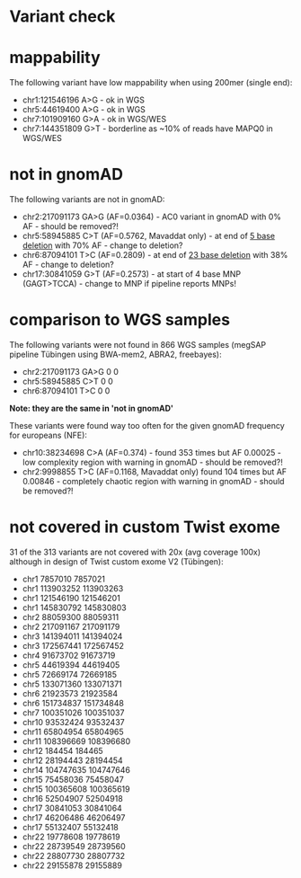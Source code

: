 # Variant check

# mappability

The following variant have low mappability when using 200mer (single end):

* chr1:121546196 A>G - ok in WGS
* chr5:44619400 A>G - ok in WGS
* chr7:101909160 G>A - ok in WGS/WES
* chr7:144351809 G>T - borderline as  ~10% of reads have MAPQ0 in WGS/WES

# not in gnomAD

The following variants are not in gnomAD:

* chr2:217091173 GA>G (AF=0.0364) - AC0 variant in gnomAD with 0% AF - should be removed?!
* chr5:58945885 C>T (AF=0.5762, Mavaddat only) - at end of [5 base deletion](https://gnomad.broadinstitute.org/variant/5-58945880-TAAATC-T?dataset=gnomad_r3) with 70% AF - change to deletion?
* chr6:87094101 T>C (AF=0.2809) - at end of [23 base deletion](https://gnomad.broadinstitute.org/variant/6-87094078-CAGAAACTTTAAAAGATTCCTTTT-C?dataset=gnomad_r3) with 38% AF - change to deletion?
* chr17:30841059 G>T (AF=0.2573) - at start of 4 base MNP (GAGT>TCCA) - change to MNP if pipeline reports MNPs!


# comparison to WGS samples

The following variants were not found in 866 WGS samples (megSAP pipeline Tübingen using BWA-mem2, ABRA2, freebayes):

* chr2:217091173 GA>G	0	0
* chr5:58945885 C>T	0	0
* chr6:87094101 T>C	0	0

**Note: they are the same in 'not in gnomAD'**

These variants were found way too often for the given gnomAD frequency for europeans (NFE):

* chr10:38234698 C>A (AF=0.374) - found 353 times but AF 0.00025 - low complexity region with warning in gnomAD - should be removed?!
* chr2:9998855 T>C (AF=0.1168, Mavaddat only)	found 104 times but AF 0.00846 - completely chaotic region with warning in gnomAD - should be removed?!


# not covered in custom Twist exome

31 of the 313 variants are not covered with 20x (avg coverage 100x) although in design of Twist custom exome V2 (Tübingen):

* chr1	7857010	7857021
* chr1	113903252	113903263
* chr1	121546190	121546201
* chr1	145830792	145830803
* chr2	88059300	88059311
* chr2	217091167	217091179
* chr3	141394011	141394024
* chr3	172567441	172567452
* chr4	91673702	91673719
* chr5	44619394	44619405
* chr5	72669174	72669185
* chr5	133071360	133071371
* chr6	21923573	21923584
* chr6	151734837	151734848
* chr7	100351026	100351037
* chr10	93532424	93532437
* chr11	65804954	65804965
* chr11	108396669	108396680
* chr12	184454	184465
* chr12	28194443	28194454
* chr14	104747635	104747646
* chr15	75458036	75458047
* chr15	100365608	100365619
* chr16	52504907	52504918
* chr17	30841053	30841064
* chr17	46206486	46206497
* chr17	55132407	55132418
* chr22	19778608	19778619
* chr22	28739549	28739560
* chr22	28807730	28807732
* chr22	29155878	29155889
